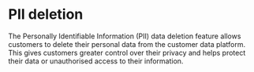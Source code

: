 # PII deletion

The Personally Identifiable Information (PII) data deletion feature allows customers to delete their personal data from the customer data platform. This gives customers greater control over their privacy and helps protect their data or unauthorised access to their information.
